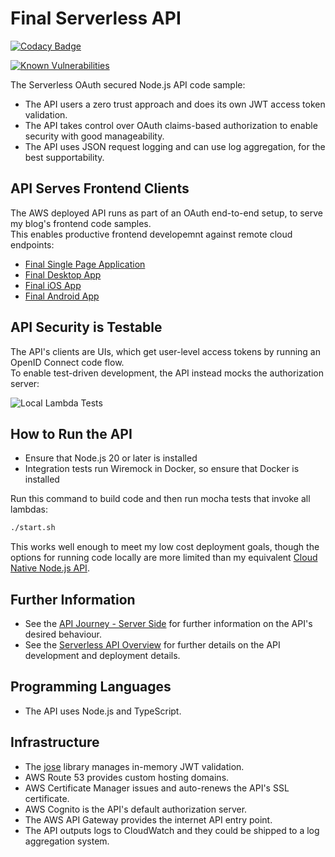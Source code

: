 # Final Serverless API 

[![Codacy Badge](https://api.codacy.com/project/badge/Grade/4693359edb364b419ec889b920da08b3)](https://app.codacy.com/gh/gary-archer/oauth.apisample.serverless?utm_source=github.com&utm_medium=referral&utm_content=gary-archer/oauth.apisample.serverless&utm_campaign=Badge_Grade)

[![Known Vulnerabilities](https://snyk.io/test/github/gary-archer/oauth.apisample.serverless/badge.svg?targetFile=package.json)](https://snyk.io/test/github/gary-archer/oauth.apisample.serverless?targetFile=package.json)
 
The Serverless OAuth secured Node.js API code sample:

- The API users a zero trust approach and does its own JWT access token validation.
- The API takes control over OAuth claims-based authorization to enable security with good manageability.
- The API uses JSON request logging and can use log aggregation, for the best supportability.

## API Serves Frontend Clients

The AWS deployed API runs as part of an OAuth end-to-end setup, to serve my blog's frontend code samples.\
This enables productive frontend developemnt against remote cloud endpoints:

- [Final Single Page Application](https://github.com/gary-archer/oauth.websample.final)
- [Final Desktop App](https://github.com/gary-archer/oauth.desktopsample.final)
- [Final iOS App](https://github.com/gary-archer/oauth.mobilesample.ios)
- [Final Android App](https://github.com/gary-archer/oauth.mobilesample.android)

## API Security is Testable

The API's clients are UIs, which get user-level access tokens by running an OpenID Connect code flow.\
To enable test-driven development, the API instead mocks the authorization server:

![Local Lambda Tests](./doc/local-lambda-tests.png)

## How to Run the API

- Ensure that Node.js 20 or later is installed
- Integration tests run Wiremock in Docker, so ensure that Docker is installed

Run this command to build code and then run mocha tests that invoke all lambdas:

```bash
./start.sh
```

This works well enough to meet my low cost deployment goals, though the options for running code locally are more limited than my equivalent [Cloud Native Node.js API](https://github.com/gary-archer/oauth.apisample.nodejs).

## Further Information

* See the [API Journey - Server Side](https://github.com/gary-archer/oauth.blog/tree/master/public/posts/api-journey-server-side.mdx) for further information on the API's desired behaviour.
* See the [Serverless API Overview](https://github.com/gary-archer/oauth.blog/tree/master/public/posts/serverless-api-overview.mdx) for further details on the API development and deployment details.

## Programming Languages

* The API uses Node.js and TypeScript.

## Infrastructure

* The [jose](https://github.com/panva/jose) library manages in-memory JWT validation.
* AWS Route 53 provides custom hosting domains.
* AWS Certificate Manager issues and auto-renews the API's SSL certificate.
* AWS Cognito is the API's default authorization server.
* The AWS API Gateway provides the internet API entry point.
* The API outputs logs to CloudWatch and they could be shipped to a log aggregation system.

